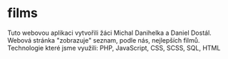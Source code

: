 # films
Tuto webovou aplikaci vytvořili žáci Michal Danihelka a Daniel Dostál.
Webová stránka "zobrazuje" seznam, podle nás, nejlepších filmů.
Technologie které jsme využili: PHP, JavaScript, CSS, SCSS, SQL, HTML
